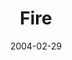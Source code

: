 ---
layout: music 
title: "Fire"
series: "Symbols"
date: 2004-02-29 
description: "Jesus often engaged those around him with word pictures and metaphors to help them understand eternal truths. And it was often elements from nature that he focused on. He seemed to say that there’s deep learning about God that can be found when we look cl"
audio: "http://www.crossroads.net/audio/2004/2004_03_Symbols/Symbols_03_02-29-04_Fire.mp3"
audio-duration: "32:05"
src: "http://www.crossroads.net/players/media/mediumHz/bigscreen.symbols.jpg"
---